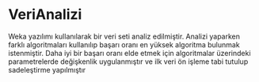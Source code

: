 # VeriAnalizi
Weka yazılımı kullanılarak bir veri seti analiz edilmiştir. Analizi yaparken farklı algoritmaları kullanılıp başarı oranı en yüksek algoritma bulunmak istenmiştir. Daha iyi bir başarı oranı elde etmek için algoritmalar üzerindeki parametrelerde değişkenlik uygulanmıştır ve ilk veri ön işleme tabi tutulup sadeleştirme yapılmıştır
